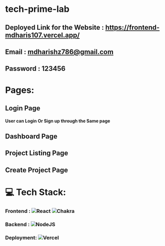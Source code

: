 # tech-prime-lab

## Deployed Link for the Website : https://frontend-mdharis107.vercel.app/

## Email : mdharishz786@gmail.com 
## Password : 123456


# Pages:

## Login Page 
   #### User can Login Or Sign up through the Same page
## Dashboard Page
## Project Listing Page
## Create Project Page



# 💻 Tech Stack:
### Frontend : ![React](https://img.shields.io/badge/react-%2320232a.svg?style=flat&logo=react&logoColor=%2361DAFB) ![Chakra](https://img.shields.io/badge/chakra-%234ED1C5.svg?style=flat&logo=chakraui&logoColor=white)
### Backend : ![NodeJS](https://img.shields.io/badge/node.js-6DA55F?style=flat&logo=node.js&logoColor=white)
### Deployment: ![Vercel](https://img.shields.io/badge/vercel-%23000000.svg?style=flat&logo=vercel&logoColor=white)




